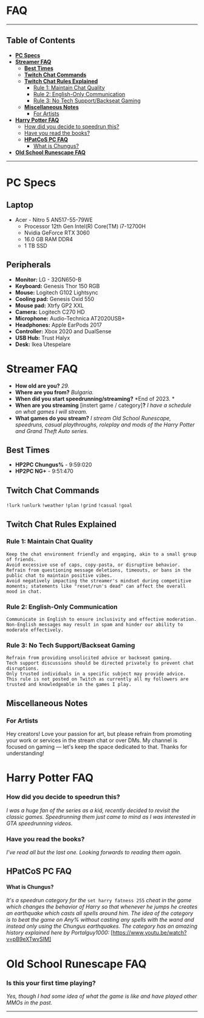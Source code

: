 # FAQ
***
## Table of Contents
- [**PC Specs**](#pc-specs)
- [**Streamer FAQ**](#streamer-faq)
  - [**Best Times**](#best-times)
  - [**Twitch Chat Commands**](#twitch-chat-commands)
  - [**Twitch Chat Rules Explained**](#twitch-chat-rules-explained)
    - [Rule 1: Maintain Chat Quality](#rule-1-maintain-chat-quality)
    - [Rule 2: English-Only Communication](#rule-2-english-only-communication)
    - [Rule 3: No Tech Support/Backseat Gaming](#rule-3-no-tech-supportbackseat-gaming)
  - [**Miscellaneous Notes**](#notes)
    - [For Artists](#for-artists)
- [**Harry Potter FAQ**](#harry-potter-faq)
  - [How did you decide to speedrun this?](#how-did-you-find-out-about-the-series)
  - [Have you read the books?](#have-you-read-the-books)
  - [**HPatCoS PC FAQ**](#hpatcos-pc-faq)
    - [What is Chungus?](#what-is-chungus)
- [**Old School Runescape FAQ**](#old-school-runescape-faq)
***
#  PC Specs
## **Laptop**
  - Acer - Nitro 5 AN517-55-79WE
    - Processor	12th Gen Intel(R) Core(TM) i7-12700H
    - Nvidia GeForce RTX 3060
    - 16.0 GB RAM DDR4
    - 1 TB SSD
## **Peripherals**
  - **Monitor:** LG - 32GN650-B
  - **Keyboard:** Genesis Thor 150 RGB
  - **Mouse:** Logitech G102 Lightsync
  - **Cooling pad:** Genesis Oxid 550
  - **Mouse pad:** Xtrfy GP2 XXL
  - **Camera:** Logitech C270 HD
  - **Microphone:** Audio-Technica AT2020USB+ 
  - **Headphones:** Apple EarPods 2017
  - **Controller:** Xbox 2020 and DualSense
  - **USB Hub:** Trust Halyx
  - **Desk:** Ikea Utespelare
# **Streamer FAQ**
  - **How old are you?** *29.*
  - **Where are you from?** *Bulgaria.*
  - **When did you start speedrunning/streaming?** *End of 2023. *
  - **When are you streaming** [instert game / category]**?** *I have a schedule on what games I will stream.*
  - **What games do you stream?** *I stream Old School Runescape, speedruns, casual playthroughs, roleplay and mods of the Harry Potter and Grand Theft Auto series.*
## **Best Times**
  - **HP2PC Chungus%** - 9:59:020 
  - **HP2PC NG+** - 9:51:470
## **Twitch Chat Commands**
``!lurk`` ``!unlurk`` ``!weather`` ``!plan`` ``!grind`` ``!casual`` ``!goal``
## **Twitch Chat Rules Explained**
### **Rule 1: Maintain Chat Quality**
    Keep the chat environment friendly and engaging, akin to a small group of friends.
    Avoid excessive use of caps, copy-pasta, or disruptive behavior.
    Refrain from questioning message deletions, timeouts, or bans in the public chat to maintain positive vibes.
    Avoid negatively impacting the streamer's mindset during competitive moments; statements like "reset/run's dead" can affect the overall mood in chat.
### **Rule 2: English-Only Communication**
    Communicate in English to ensure inclusivity and effective moderation.
    Non-English messages may result in spam and hinder our ability to moderate effectively.
### **Rule 3: No Tech Support/Backseat Gaming**
    Refrain from providing unsolicited advice or backseat gaming.
    Tech support discussions should be directed privately to prevent chat disruptions.
    Only trusted individuals in a specific subject may provide advice.
    This rule is not posted on Twitch as currently all my followers are trusted and knowledgeable in the games I play.
## **Miscellaneous Notes**
### For Artists
Hey creators! Love your passion for art, but please refrain from promoting your work or services in the stream chat or over DMs. My channel is focused on gaming — let's keep the space dedicated to that. Thanks for understanding!
# Harry Potter FAQ
### **How did you decide to speedrun this?** 
*I was a huge fan of the series as a kid, recently decided to revisit the classic games. Speedrunning them just came to mind as I was interested in GTA speedrunning videos.*
### **Have you read the books?** 
*I've read all but the last one. Looking forwards to reading them again.*
## HPatCoS PC FAQ
#### What is Chungus?
*It's a speedrun category for the* ``set harry fatness 255`` *cheat in the game which changes the behavior of Harry so that whenever he jumps he creates an earthquake which casts all spells around him. The idea of the category is to beat the game on Any% without casting any spells with the wand and instead only using the Chungus earthquakes. The category has an amazing history explained here by Portalguy1000:* [https://www.youtu.be/watch?v=pB9eXTwvSIM]
# Old School Runescape FAQ
### **Is this your first time playing?**
*Yes, though I had some idea of what the game is like and have played other MMOs in the past.*
***
